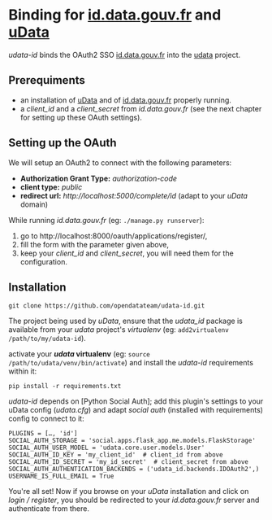 # Binding for [id.data.gouv.fr](https://github.com/etalab/id.data.gouv.fr) and [uData](https://github.com/etalab/id.data.gouv.fr)

_udata-id_ binds the OAuth2 SSO [id.data.gouv.fr](https://github.com/etalab/id.data.gouv.fr) into the [udata](https://github.com/opendatateam/udata) project.


## Prerequiments

- an installation of [uData](https://github.com/opendatateam/udata) and of
[id.data.gouv.fr](https://github.com/etalab/id.data.gouv.fr) properly running.
- a _client\_id_ and a _client\_secret_ from _id.data.gouv.fr_ (see the next
chapter for setting up these OAuth settings).


## Setting up the OAuth

We will setup an OAuth2 to connect with the following parameters:

- **Authorization Grant Type:** _authorization-code_
- **client type:** _public_
- **redirect url:** _http://localhost:5000/complete/id_ (adapt to your _uData_
  domain)

While running _id.data.gouv.fr_ (eg: `./manage.py runserver`):

1. go to http://localhost:8000/oauth/applications/register/,
2. fill the form with the parameter given above,
3. keep your _client\_id_ and _client\_secret_, you will need them for the
configuration.


## Installation

    git clone https://github.com/opendatateam/udata-id.git

The project being used by _uData_, ensure that the _udata\_id_ package is
available from your _udata_ project's _virtualenv_ (eg: `add2virtualenv /path/to/my/udata-id`).

activate your **_udata_ virtualenv** (eg: `source /path/to/udata/venv/bin/activate`) and install the _udata-id_ requirements within it:

    pip install -r requirements.txt

_udata-id_ depends on [Python Social Auth]; add this plugin's settings to your
uData config (_udata.cfg_) and adapt _social auth_ (installed with requirements)
config to connect to it:

    PLUGINS = […, 'id']
    SOCIAL_AUTH_STORAGE = 'social.apps.flask_app.me.models.FlaskStorage'
    SOCIAL_AUTH_USER_MODEL = 'udata.core.user.models.User'
    SOCIAL_AUTH_ID_KEY = 'my_client_id'  # client_id from above
    SOCIAL_AUTH_ID_SECRET = 'my_id_secret'  # client_secret from above
    SOCIAL_AUTH_AUTHENTICATION_BACKENDS = ('udata_id.backends.IDOAuth2',)
    USERNAME_IS_FULL_EMAIL = True

You're all set!
Now if you browse on your _uData_ installation and click on _login / register_,
you should be redirected to your _id.data.gouv.fr_ server and authenticate from
there.
